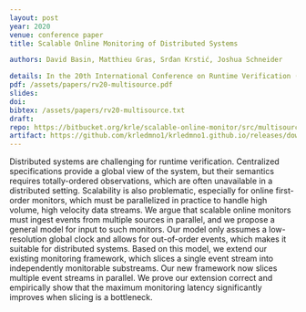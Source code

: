 ```yaml
---
layout: post
year: 2020
venue: conference paper
title: Scalable Online Monitoring of Distributed Systems

authors: David Basin, Matthieu Gras, Srđan Krstić, Joshua Schneider

details: In the 20th International Conference on Runtime Verification (RV 2020).
pdf: /assets/papers/rv20-multisource.pdf
slides: 
doi: 
bibtex: /assets/papers/rv20-multisource.txt
draft:
repo: https://bitbucket.org/krle/scalable-online-monitor/src/multisource_checkpointing/
artifact: https://github.com/krledmno1/krledmno1.github.io/releases/download/v1.0/multi-source.tar.gz
---
```


Distributed systems are challenging for runtime verification. Centralized specifications provide a global view of the system, but their semantics requires totally-ordered observations, which are often unavailable in a distributed setting. Scalability is also problematic, especially for online first-order monitors, which must be parallelized in practice to handle high volume, high velocity data streams. We argue that scalable online monitors must ingest events from multiple sources in parallel, and we propose a general model for input to such monitors. Our model only assumes a low-resolution global clock and allows for out-of-order events, which makes it suitable for distributed systems. Based on this model, we extend our existing monitoring framework, which slices a single event stream into independently monitorable substreams. Our new framework now slices multiple event streams in parallel. We prove our extension correct and empirically show that the maximum monitoring latency significantly improves when slicing is a bottleneck.